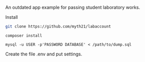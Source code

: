 An outdated app example for passing student laboratory works.

Install

```bash
git clone https://github.com/myth21/labaccount
```

```
composer install
```

```
mysql -u USER -p'PASSWORD DATABASE' < /path/to/dump.sql
```

Create the file .env and put settings.
